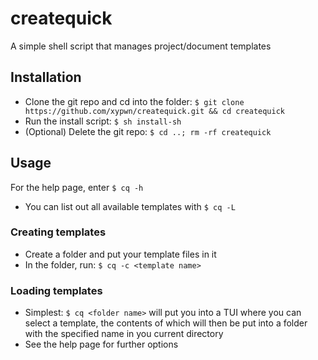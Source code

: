 # createquick
A simple shell script that manages project/document templates
## Installation
- Clone the git repo and cd into the folder: `$ git clone https://github.com/xypwn/createquick.git && cd createquick`
- Run the install script: `$ sh install-sh`
- (Optional) Delete the git repo: `$ cd ..; rm -rf createquick`
## Usage
For the help page, enter `$ cq -h`
- You can list out all available templates with `$ cq -L`
### Creating templates
- Create a folder and put your template files in it
- In the folder, run: `$ cq -c <template name>`
### Loading templates
- Simplest: `$ cq <folder name>` will put you into a TUI where you can select a template, the contents of which will then be put into a folder with the specified name in you current directory
- See the help page for further options
